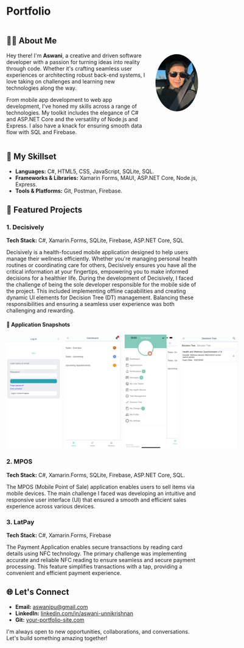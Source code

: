 # Portfolio


<div style="display: flex; align-items: center; justify-content: space-between;">
  <div>
    <h2>👨‍💻 About Me</h2>
    <p>
      Hey there! I'm <strong>Aswani</strong>, a creative and driven software developer with a passion for turning ideas into reality through code. Whether it's crafting seamless user experiences or architecting robust back-end systems, I love taking on challenges and learning new technologies along the way.
    </p>
    <p>
      From mobile app development to web app development, I've honed my skills across a range of technologies. My toolkit includes the elegance of C# and ASP.NET Core and the versatility of Node.js and Express. I also have a knack for ensuring smooth data flow with SQL and Firebase.
    </p>
  </div>
  <img src="./images/profile_photo.jpg" alt="Aswani's Photo" style="border-radius: 50%; width: 150px; height: 150px; margin-left: 20px;">
</div>


## 💼 My Skillset
- **Languages:** C#, HTML5, CSS, JavaScript, SQLite, SQL.
- **Frameworks & Libraries:** Xamarin Forms, MAUI, ASP.NET Core, Node.js, Express. 
- **Tools & Platforms:** Git, Postman, Firebase.

## 🚀 Featured Projects
### 1. Decisively
**Tech Stack:** C#, Xamarin.Forms, SQLite, Firebase, ASP.NET Core, SQL

Decisively is a health-focused mobile application designed to help users manage their wellness efficiently.
Whether you're managing personal health routines or coordinating care for others, Decisively ensures you have all the critical information at your fingertips, empowering you to make informed decisions for a healthier life.
During the development of Decisively, I faced the challenge of being the sole developer responsible for the mobile side of the project. This included implementing offline capabilities and creating dynamic UI elements for Decision Tree (DT)  management. Balancing these responsibilities and ensuring a seamless user experience was both challenging and rewarding.


#### 📸 Application Snapshots

<div style="display: flex; flex-direction: row; gap: 10px;">
  <img src="./images/login.jpg" alt="Login" style="max-width: 150px; max-height: 300px; object-fit: cover;">
  <img src="./images/dashboard.jpg" alt="Dashboard" style="max-width: 150px; max-height: 300px; object-fit: cover;">
  <img src="./images/Menu.jpg" alt="Menu" style="max-width: 150px; max-height: 300px; object-fit: cover;">
  <img src="./images/dt.jpg" alt="DT" style="max-width: 150px; max-height: 300px; object-fit: cover;">
</div>

### 2. MPOS
**Tech Stack:** C#, Xamarin.Forms, SQLite, Firebase, ASP.NET Core, SQL.

The MPOS (Mobile Point of Sale) application enables users to sell items via mobile devices. The main challenge I faced was developing an intuitive and responsive user interface (UI) that ensured a smooth and efficient sales experience across various devices.

### 3. LatPay
**Tech Stack:** C#, Xamarin.Forms, Firebase

The Payment Application enables secure transactions by reading card details using NFC technology. The primary challenge was implementing accurate and reliable NFC reading to ensure seamless and secure payment processing. This feature simplifies transactions with a tap, providing a convenient and efficient payment experience.

## 🌐 Let's Connect
- **Email:** [aswanipu@gmail.com](mailto:aswanipu@gmail.com)
- **LinkedIn:** [linkedin.com/in/aswani-unnikrishnan](www.linkedin.com/in/aswani-unnikrishnan)
- **Git:** [your-portfolio-site.com](https://your-portfolio-site.com)

I'm always open to new opportunities, collaborations, and conversations. Let's build something amazing together!
